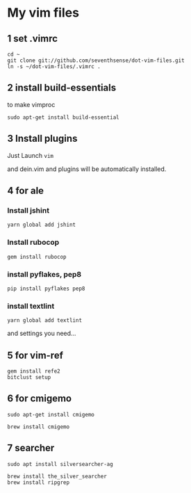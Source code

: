 # My vim files

## 1 set .vimrc

```
cd ~
git clone git://github.com/seventhsense/dot-vim-files.git
ln -s ~/dot-vim-files/.vimrc .
```

## 2 install build-essentials
to make vimproc

```
sudo apt-get install build-essential
```

## 3 Install plugins

Just Launch `vim` 

and dein.vim and plugins will be automatically installed.

## 4 for ale
### Install jshint

```
yarn global add jshint
```

### Install rubocop

```
gem install rubocop
```

### install pyflakes, pep8

```
pip install pyflakes pep8
```

### install textlint

```
yarn global add textlint
```
and settings you need...

## 5 for vim-ref

```
gem install refe2
bitclust setup
```

## 6 for cmigemo

```
sudo apt-get install cmigemo
```

```
brew install cmigemo
```

## 7 searcher

```
sudo apt install silversearcher-ag
```

```
brew install the_silver_searcher
brew install ripgrep
```
